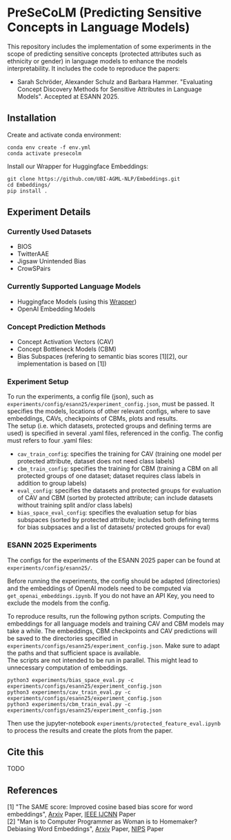 # PreSeCoLM (Predicting Sensitive Concepts in Language Models)

This repository includes the implementation of some experiments in the scope of predicting sensitive concepts (protected attributes such as ethnicity or gender) in language models to enhance the models interpretability.
It includes the code to reproduce the papers:

- Sarah Schröder, Alexander Schulz and Barbara Hammer. "Evaluating Concept Discovery Methods for Sensitive Attributes in Language Models". Accepted at ESANN 2025.


## Installation

Create and activate conda environment:
```commandline
conda env create -f env.yml
conda activate presecolm
```

Install our Wrapper for Huggingface Embeddings:
```commandline
git clone https://github.com/UBI-AGML-NLP/Embeddings.git
cd Embeddings/
pip install .
```

## Experiment Details

### Currently Used Datasets
- BIOS
- TwitterAAE
- Jigsaw Unintended Bias
- CrowSPairs

### Currently Supported Language Models
- Huggingface Models (using this [Wrapper](https://github.com/UBI-AGML-NLP/Embeddings))
- OpenAI Embedding Models

### Concept Prediction Methods
- Concept Activation Vectors (CAV)
- Concept Bottleneck Models (CBM)
- Bias Subspaces (refering to semantic bias scores [1][2], our implementation is based on [1])

### Experiment Setup
To run the experiments, a config file (json), such as `experiments/config/esann25/experiment_config.json`, must be passed. It specifies the models, locations of other relevant configs, where to save embeddings, CAVs, checkpoints of CBMs, plots and results.  
The setup (i.e. which datasets, protected groups and defining terms are used) is specified in several .yaml files, referenced in the config. The config must refers to four .yaml files:
- `cav_train_config`: specifies the training for CAV (training one model per protected attribute, dataset does not need class labels)
- `cbm_train_config`: specifies the training for CBM (training a CBM on all protected groups of one dataset; dataset requires class labels in addition to group labels)
- `eval_config`: specifies the datasets and protected groups for evaluation of CAV and CBM (sorted by protected attribute; can include datasets without training split and/or class labels)
- `bias_space_eval_config`: specifies the evaluation setup for bias subspaces (sorted by protected attribute; includes both defining terms for bias subpsaces and a list of datasets/ protected groups for eval)


### ESANN 2025 Experiments
The configs for the experiments of the ESANN 2025 paper can be found at `experiments/config/esann25/`.

Before running the experiments, the config should be adapted (directories) and the embeddings of OpenAI models need to be computed via `get_openai_embeddings.ipynb`. If you do not have an API Key, you need to exclude the models from the config.  

To reproduce results, run the following python scripts. Computing the embeddings for all language models and training CAV and CBM models may take a while. The embeddings, CBM checkpoints and CAV predictions will be saved to the directories specified in `experiments/configs/esann25/experiment_config.json`. Make sure to adapt the paths and that sufficient space is available.  
The scripts are not intended to be run in parallel. This might lead to unnecessary computation of embeddings.

```commandline
python3 experiments/bias_space_eval.py -c experiments/configs/esann25/experiment_config.json
python3 experiments/cav_train_eval.py -c experiments/configs/esann25/experiment_config.json
python3 experiments/cbm_train_eval.py -c experiments/configs/esann25/experiment_config.json
```
   
Then use the jupyter-notebook `experiments/protected_feature_eval.ipynb` to process the results and create the plots from the paper.

## Cite this
TODO



## References

[1] "The SAME score: Improved cosine based bias score for word embeddings", [Arxiv](https://arxiv.org/abs/2203.14603) Paper, [IEEE IJCNN](https://ieeexplore.ieee.org/abstract/document/10651275/) Paper  
[2] "Man is to Computer Programmer as Woman is to Homemaker? Debiasing Word Embeddings", [Arxiv](https://arxiv.org/abs/1607.06520) Paper, [NIPS](https://proceedings.neurips.cc/paper_files/paper/2016/file/a486cd07e4ac3d270571622f4f316ec5-Paper.pdf) Paper